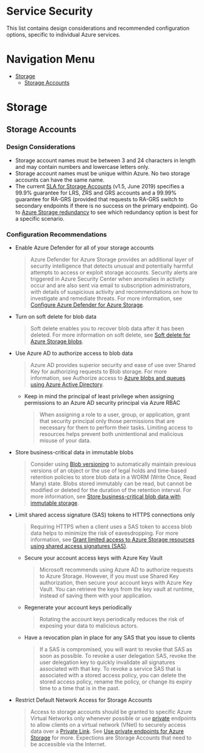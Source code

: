 # Service Security

This list contains design considerations and recommended configuration options, specific to individual Azure services.



# Navigation Menu

  - [Storage](#Storage)
    - [Storage Accounts](#Storage-Accounts)
# Storage
        
## Storage Accounts
### Design Considerations
* Storage account names must be between 3 and 24 characters in length and may contain numbers and lowercase letters only.
* Storage account names must be unique within Azure. No two storage accounts can have the same name.
* The current [SLA for Storage Accounts](https://azure.microsoft.com/en-us/support/legal/sla/storage/v1_5/) (v1.5, June 2019) specifies a 99.9% guarantee for LRS, ZRS and GRS accounts and a 99.99% guarantee for RA-GRS (provided that requests to RA-GRS switch to secondary endpoints if there is no success on the primary endpoint). Go to [Azure Storage redundancy](https://docs.microsoft.com/en-us/azure/storage/common/storage-redundancy) to see which redundancy option is best for a specific scenario.
### Configuration Recommendations
* Enable Azure Defender for all of your storage accounts
  > Azure Defender for Azure Storage provides an additional layer of security intelligence that detects unusual and potentially harmful attempts to access or exploit storage accounts. Security alerts are triggered in Azure Security Center when anomalies in activity occur and are also sent via email to subscription administrators, with details of suspicious activity and recommendations on how to investigate and remediate threats. For more information, see [Configure Azure Defender for Azure Storage](https://docs.microsoft.com/en-us/azure/storage/common/azure-defender-storage-configure).
                            
* Turn on soft delete for blob data
  > Soft delete enables you to recover blob data after it has been deleted. For more information on soft delete, see [Soft delete for Azure Storage blobs](https://docs.microsoft.com/en-us/azure/storage/blobs/storage-blob-soft-delete).
                            
* Use Azure AD to authorize access to blob data
  > Azure AD provides superior security and ease of use over Shared Key for authorizing requests to Blob storage. For more information, see Authorize access to [Azure blobs and queues using Azure Active Directory](https://docs.microsoft.com/en-us/azure/storage/common/storage-auth-aad).
                            
  - Keep in mind the principal of least privilege when assigning permissions to an Azure AD security principal via Azure RBAC
    > When assigning a role to a user, group, or application, grant that security principal only those permissions that are necessary for them to perform their tasks. Limiting access to resources helps prevent both unintentional and malicious misuse of your data.
                                
                            
* Store business-critical data in immutable blobs
  > Consider using [Blob versioning](https://docs.microsoft.com/en-us/azure/storage/blobs/versioning-overview) to automatically maintain previous versions of an object or the use of legal holds and time-based retention policies to store blob data in a WORM (Write Once, Read Many) state. Blobs stored immutably can be read, but cannot be modified or deleted for the duration of the retention interval. For more information, see [Store business-critical blob data with immutable storage](https://docs.microsoft.com/en-us/azure/storage/blobs/storage-blob-immutable-storage).
                            
* Limit shared access signature (SAS) tokens to HTTPS connections only
  > Requiring HTTPS when a client uses a SAS token to access blob data helps to minimize the risk of eavesdropping. For more information, see [Grant limited access to Azure Storage resources using shared access signatures (SAS)](https://docs.microsoft.com/en-us/azure/storage/common/storage-sas-overview).
                            
  - Secure your account access keys with Azure Key Vault
    > Microsoft recommends using Azure AD to authorize requests to Azure Storage. However, if you must use Shared Key authorization, then secure your account keys with Azure Key Vault. You can retrieve the keys from the key vault at runtime, instead of saving them with your application. 
                                
                            
  - Regenerate your account keys periodically
    > Rotating the account keys periodically reduces the risk of exposing your data to malicious actors.
                                
                            
  - Have a revocation plan in place for any SAS that you issue to clients
    > If a SAS is compromised, you will want to revoke that SAS as soon as possible. To revoke a user delegation SAS, revoke the user delegation key to quickly invalidate all signatures associated with that key. To revoke a service SAS that is associated with a stored access policy, you can delete the stored access policy, rename the policy, or change its expiry time to a time that is in the past.
                                
                            
* Restrict Default Network Access for Storage Accounts
  > Access to storage accounts should be granted to specific Azure Virtual Networks only whenever possible or use [private](https://docs.microsoft.com/en-us/azure/private-link/private-endpoint-overview) endpoints to allow clients on a virtual network (VNet) to securely access data over a [Private Link](https://docs.microsoft.com/en-us/azure/private-link/private-link-overview). See [Use private endpoints for Azure Storage](https://docs.microsoft.com/en-us/azure/storage/common/storage-private-endpoints) for more. Expections are Storage Accounts that need to be accessible via the Internet.
                            